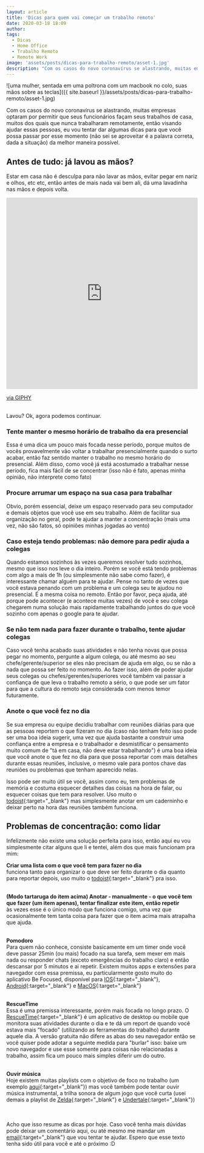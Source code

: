 ```yaml
---
layout: article
title: 'Dicas para quem vai começar um trabalho remoto'
date: 2020-03-18 18:09
author:
tags:
  - Dicas
  - Home Office
  - Trabalho Remoto
  - Remote Work
image: 'assets/posts/dicas-para-trabalho-remoto/asset-1.jpg'
description: "Com os casos do novo coronavírus se alastrando, muitas empresas optaram por permitir que seus funcionários façam seus trabalhos de casa, muitos dos quais que nunca trabalharam remotamente, então visando ajudar essas pessoas, eu vou tentar dar algumas dicas para que você possa passar por esse momento (não sei se aproveitar é a palavra correta, dada a situação) da melhor maneira possível."
---
```


![uma mulher, sentada em uma poltrona com um macbook no colo, suas mãos sobre as teclas]({{ site.baseurl }}/assets/posts/dicas-para-trabalho-remoto/asset-1.jpg)

Com os casos do novo coronavírus se alastrando, muitas empresas optaram por permitir que seus funcionários façam seus trabalhos de casa, muitos dos quais que nunca trabalharam remotamente, então visando ajudar essas pessoas, eu vou tentar dar algumas dicas para que você possa passar por esse momento (não sei se aproveitar é a palavra correta, dada a situação) da melhor maneira possível.

<!--more-->

## Antes de tudo: já lavou as mãos?

Estar em casa não é desculpa para não lavar as mãos, evitar pegar em nariz e olhos, etc etc, então antes de mais nada vai bem ali, dá uma lavadinha nas mãos e depois volta.
<br>
<div style="width:100%;height:0;padding-bottom:100%;position:relative;"><iframe src="https://giphy.com/embed/SK4EWuN6eLRCg" width="100%" height="100%" style="position:absolute" frameBorder="0" class="giphy-embed" allowFullScreen></iframe></div><p><a href="https://giphy.com/gifs/cute-vine-iguana-SK4EWuN6eLRCg">via GIPHY</a></p>
<br>
Lavou? Ok, agora podemos continuar.
<br>

### Tente manter o mesmo horário de trabalho da era presencial
Essa é uma dica um pouco mais focada nesse período, porque muitos de vocês provavelmente vão voltar a trabalhar presencialmente quando o surto acabar, então faz sentido manter o trabalho no mesmo horário do presencial. Além disso, como você já está acostumado a trabalhar nesse período, fica mais fácil de se concentrar (isso não é fato, apenas minha opinião, não interprete como fato)

### Procure arrumar um espaço na sua casa para trabalhar
Obvio, porém essencial, deixe um espaço reservado para seu computador e demais objetos que você use em seu trabalho. Além de facilitar sua organização no geral, pode te ajudar a manter a concentração (mais uma vez, não são fatos, só opiniões minhas jogadas ao vento)

### Caso esteja tendo problemas: não demore para pedir ajuda a colegas
Quando estamos sozinhos às vezes queremos resolver tudo sozinhos, mesmo que isso nos leve o dia inteiro. Porém se você está tendo problemas com algo a mais de 1h (ou simplesmente não sabe como fazer), é interessante chamar alguém para te ajudar.  Pense no tanto de vezes que você estava penando com um problema e um colega seu te ajudou no presencial. É a mesma coisa no remoto. Então por favor, peça ajuda, até porque pode acontecer (e acontece muitas vezes) de você e seu colega chegarem numa solução mais rapidamente trabalhando juntos do que você sozinho com apenas o google para te ajudar.

### Se não tem nada para fazer durante o trabalho, tente ajudar colegas
Caso você tenha acabado suas atividades e não tenha novas que possa pegar no momento, pergunte a algum colega, ou até mesmo ao seu chefe/gerente/superior se eles não precisam de ajuda em algo, ou se não a nada que possa ser feito no momento. Ao fazer isso, além de poder ajudar seus colegas ou chefes/gerentes/superiores você também vai passar a confiança de que leva o trabalho remoto a sério, o que pode ser um fator para que a cultura do remoto seja considerada com menos temor futuramente.

### Anote o que você fez no dia
Se sua empresa ou equipe decidiu trabalhar com reuniões diárias para que as pessoas reportem o que fizeram no dia (caso não tenham feito isso pode ser uma boa ideia sugerir, uma vez que ajuda bastante a construir uma confiança entre a empresa e o trabalhador e desmistificar o pensamento muito comum de "tá em casa, não deve estar trabalhando") é uma boa ideia que você anote o que fez no dia para que possa reportar com mais detalhes durante essas reuniões, inclusive, o mesmo vale para pontos chave das reuniões ou problemas que tenham aparecido nelas.

Isso pode ser muito útil se você, assim como eu, tem problemas de memória e costuma esquecer detalhes das coisas na hora de falar, ou esquecer coisas que tem para resolver. Uso muito o [todoist](todoist.com){:target="\_blank"} mas simplesmente anotar em um caderninho e deixar perto na hora das reuniões também funciona.

## Problemas de concentração: como lidar
Infelizmente não existe uma solução perfeita para isso, então aqui eu vou simplesmente citar alguns que li e tentei, além dos que mais funcionam pra mim:

**Criar uma lista com o que você tem para fazer no dia**
<br/>
 funciona tanto para organizar o que deve ser feito durante o dia quanto para reportar depois, uso muito o [todoist](todoist.com){:target="\_blank"} pra isso.
<br/>
<br/>

 **(Modo tartaruga do item acima) Anotar - manualmente - o que você tem que fazer (um item apenas), tentar finalizar este item, então repetir**
<br/>
 às vezes esse é o único modo que funciona comigo, uma vez que ocasionalmente tem tanta coisa para fazer que o item acima mais atrapalha que ajuda.
<br/>
<br/>

 **Pomodoro**
<br/>
 Para quem não conhece, consiste basicamente em um timer onde você deve passar 25min (ou mais) focado na sua tarefa, sem mexer em mais nada ou responder chats (exceto emergências do trabalho claro) e então descansar por 5 minutos e ai repetir. Existem muitos apps e extensões para navegador com essa premissa, eu particularmente gosto muito do aplicativo Be Focused, disponível para [IOS](https://apps.apple.com/br/app/be-focused-focus-timer/id973134470?l=en&mt=12){:target="\_blank"}, [Android](https://play.google.com/store/apps/details?id=com.superelement.pomodoro){:target="\_blank"} e [MacOS](https://apps.apple.com/br/app/be-focused-focus-timer/id973134470?l=en&mt=12){:target="\_blank"}
<br/>
<br/>

 **RescueTime**
<br/>
 Essa é uma premissa interessante, porém mais focada no longo prazo. O [RescueTime](https://www.rescuetime.com/download-rescuetime){:target="\_blank"} é um aplicativo de desktop ou mobile que monitora suas atividades durante o dia e te dá um report de quando você estava mais "focado" (utilizando as ferramentas do trabalho) durante aquele dia. A versão gratuita não difere as abas do seu navegador então se você quiser pode adotar a seguinte medida para "burlar" isso: baixe um novo navegador e use esse somente para coisas não relacionadas a trabalho, assim fica um pouco mais simples diferir um do outro.
<br/>
<br/>

**Ouvir música**
<br/>
Hoje existem muitas playlists com o objetivo de foco no trabalho (um exemplo [aqui](https://open.spotify.com/playlist/2TXtfj9Vjc2ZQOnwf9BlOW?si=AYef6sYxTbe40Jd8imTEDQ){:target="\_blank"}) mas você também pode tentar ouvir música instrumental, a trilha sonora de algum jogo que você curta (usei demais a playlist de [Zelda](https://open.spotify.com/playlist/0WS2SR4YoI6MbiThZ7CCGY?si=bGe9jrN5QViLn5JB1iJmdQ){:target="\_blank"}  e [Undertale](https://open.spotify.com/playlist/0DZoqhexg7sPRpIVSvobKY?si=ckr6o6nsQ1Sj188g6FmKfQ){:target="\_blank"})
<br/>
<br/>
<br/>

Acho que isso resume as dicas por hoje. Caso você tenha mais dúvidas pode deixar um comentário aqui, ou até mesmo me mandar um [email](mailto:bianca.rocha1711@gmail.com){:target="\_blank"}  que vou tentar te ajudar. Espero que esse texto tenha sido útil para você e até o próximo :D